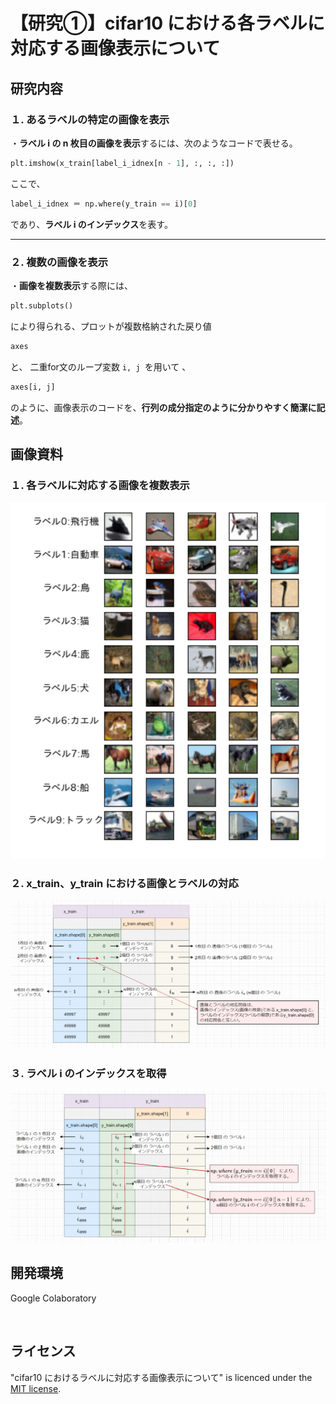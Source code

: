 # 【研究①】cifar10 における各ラベルに対応する画像表示について

## 研究内容
### １. あるラベルの特定の画像を表示
・**ラベル i の n 枚目の画像を表示**するには、次のようなコードで表せる。
```python
plt.imshow(x_train[label_i_idnex[n - 1], :, :, :])
```

ここで、 
```python
label_i_idnex ＝ np.where(y_train == i)[0]
```
であり、**ラベル i のインデックス**を表す。
___
### ２. 複数の画像を表示 
・**画像を複数表示**する際には、
```python
plt.subplots()
``` 
により得られる、プロットが複数格納された戻り値
``` python
axes
``` 
と、
二重for文のループ変数 `i, j `を用いて 、
``` python
axes[i, j]
``` 
のように、画像表示のコードを、**行列の成分指定のように分かりやすく簡潔に記述**。

## 画像資料
### １. 各ラベルに対応する画像を複数表示
<img src="images/cifar10_show.png" width="600" height="auto">

### ２. x_train、y_train における画像とラベルの対応
<img src="images/relation_img_label.png" width="auto" height="auto">

### ３. ラベル i のインデックスを取得
<img src="images/get_label_index.png" width="auto" height="auto">


## 開発環境
Google Colaboratory  
<p>&nbsp;</p>

## ライセンス
"cifar10 におけるラベルに対応する画像表示について" is licenced under the [MIT license](https://en.wikipedia.org/wiki/MIT_License).
